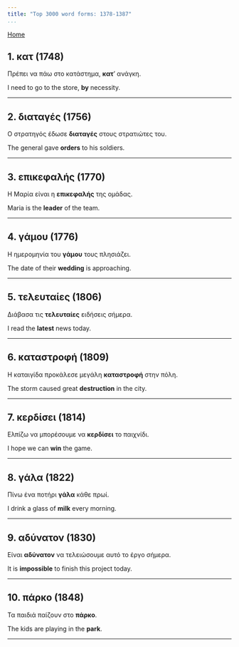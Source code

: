 ```yaml
---
title: "Top 3000 word forms: 1378-1387"
...
```


[Home](./) 

## 1. κατ (1748)

Πρέπει να πάω στο κατάστημα, **κατ**’ ανάγκη.

I need to go to the store, **by** necessity.

---

## 2. διαταγές (1756)

Ο στρατηγός έδωσε **διαταγές** στους στρατιώτες του.  

The general gave **orders** to his soldiers.

---

## 3. επικεφαλής (1770)

Η Μαρία είναι η **επικεφαλής** της ομάδας.  

Maria is the **leader** of the team.

---

## 4. γάμου (1776)

Η ημερομηνία του **γάμου** τους πλησιάζει.

The date of their **wedding** is approaching.

---

## 5. τελευταίες (1806)

Διάβασα τις **τελευταίες** ειδήσεις σήμερα.  

I read the **latest** news today.

---

## 6. καταστροφή (1809)

Η καταιγίδα προκάλεσε μεγάλη **καταστροφή** στην πόλη.  

The storm caused great **destruction** in the city.

---

## 7. κερδίσει (1814)

Ελπίζω να μπορέσουμε να **κερδίσει** το παιχνίδι.

I hope we can **win** the game.

---

## 8. γάλα (1822)

Πίνω ένα ποτήρι **γάλα** κάθε πρωί.  

I drink a glass of **milk** every morning.

---

## 9. αδύνατον (1830)

Είναι **αδύνατον** να τελειώσουμε αυτό το έργο σήμερα.

It is **impossible** to finish this project today.

---

## 10. πάρκο (1848)

Τα παιδιά παίζουν στο **πάρκο**.  

The kids are playing in the **park**.

---

